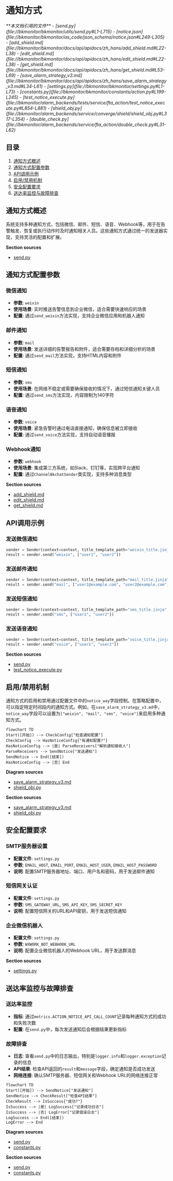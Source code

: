 # 通知方式

<cite>
**本文档引用的文件**   
- [send.py](file://bkmonitor/bkmonitor/utils/send.py#L1-L715)
- [notice.json](file://bkmonitor/bkmonitor/as_code/json_schema/notice.json#L249-L305)
- [add_shield.md](file://bkmonitor/bkmonitor/docs/api/apidocs/zh_hans/add_shield.md#L22-L38)
- [edit_shield.md](file://bkmonitor/bkmonitor/docs/api/apidocs/zh_hans/edit_shield.md#L22-L38)
- [get_shield.md](file://bkmonitor/bkmonitor/docs/api/apidocs/zh_hans/get_shield.md#L53-L69)
- [save_alarm_strategy_v3.md](file://bkmonitor/bkmonitor/docs/api/apidocs/zh_hans/save_alarm_strategy_v3.md#L34-L61)
- [settings.py](file://bkmonitor/bkmonitor/settings.py#L1-L73)
- [constants.py](file://bkmonitor/bkmonitor/constants/action.py#L199-L245)
- [test_notice_execute.py](file://bkmonitor/alarm_backends/tests/service/fta_action/test_notice_execute.py#L854-L881)
- [shield_obj.py](file://bkmonitor/alarm_backends/service/converge/shield/shield_obj.py#L317-L354)
- [double_check.py](file://bkmonitor/alarm_backends/service/fta_action/double_check.py#L31-L62)
</cite>

## 目录
1. [通知方式概述](#通知方式概述)
2. [通知方式配置参数](#通知方式配置参数)
3. [API调用示例](#api调用示例)
4. [启用/禁用机制](#启用禁用机制)
5. [安全配置要求](#安全配置要求)
6. [送达率监控与故障排查](#送达率监控与故障排查)

## 通知方式概述

系统支持多种通知方式，包括微信、邮件、短信、语音、Webhook等，用于在告警触发、恢复或执行动作时及时通知相关人员。这些通知方式通过统一的发送器实现，支持灵活的配置和扩展。

**Section sources**
- [send.py](file://bkmonitor/bkmonitor/utils/send.py#L1-L715)

## 通知方式配置参数

### 微信通知
- **参数**: `weixin`
- **使用场景**: 实时推送告警信息到企业微信，适合需要快速响应的场景
- **配置**: 通过`send_weixin`方法实现，支持企业微信应用和机器人通知

### 邮件通知
- **参数**: `mail`
- **使用场景**: 发送详细的告警报告和附件，适合需要存档和详细分析的场景
- **配置**: 通过`send_mail`方法实现，支持HTML内容和附件

### 短信通知
- **参数**: `sms`
- **使用场景**: 在网络不稳定或需要确保接收的情况下，通过短信通知关键人员
- **配置**: 通过`send_sms`方法实现，内容限制为140字符

### 语音通知
- **参数**: `voice`
- **使用场景**: 紧急告警时通过电话直接通知，确保信息被立即接收
- **配置**: 通过`send_voice`方法实现，支持自动语音播报

### Webhook通知
- **参数**: `webhook`
- **使用场景**: 集成第三方系统，如Slack、钉钉等，实现跨平台通知
- **配置**: 通过`ChannelBkchatSender`类实现，支持多种消息类型

**Section sources**
- [add_shield.md](file://bkmonitor/bkmonitor/docs/api/apidocs/zh_hans/add_shield.md#L22-L38)
- [edit_shield.md](file://bkmonitor/bkmonitor/docs/api/apidocs/zh_hans/edit_shield.md#L22-L38)
- [get_shield.md](file://bkmonitor/bkmonitor/docs/api/apidocs/zh_hans/get_shield.md#L53-L69)

## API调用示例

### 发送微信通知
```python
sender = Sender(context=context, title_template_path="weixin_title.jinja", content_template_path="weixin_content.jinja")
result = sender.send("weixin", ["user1", "user2"])
```

### 发送邮件通知
```python
sender = Sender(context=context, title_template_path="mail_title.jinja", content_template_path="mail_content.jinja")
result = sender.send("mail", ["user1@example.com", "user2@example.com"])
```

### 发送短信通知
```python
sender = Sender(context=context, title_template_path="sms_title.jinja", content_template_path="sms_content.jinja")
result = sender.send("sms", ["user1", "user2"])
```

### 发送语音通知
```python
sender = Sender(context=context, title_template_path="voice_title.jinja", content_template_path="voice_content.jinja")
result = sender.send("voice", ["user1", "user2"])
```

**Section sources**
- [send.py](file://bkmonitor/bkmonitor/utils/send.py#L359-L396)
- [test_notice_execute.py](file://bkmonitor/alarm_backends/tests/service/fta_action/test_notice_execute.py#L854-L881)

## 启用/禁用机制

通知方式的启用和禁用通过配置文件中的`notice_way`字段控制。在策略配置中，可以指定特定时间段内的通知方式。例如，在`save_alarm_strategy_v3.md`中，`notice_way`字段可以设置为`["weixin", "mail", "sms", "voice"]`来启用多种通知方式。

```mermaid
flowchart TD
Start([开始]) --> CheckConfig["检查通知配置"]
CheckConfig --> HasNoticeConfig{"有通知配置?"}
HasNoticeConfig --> |是| ParseReceivers["解析通知接收人"]
ParseReceivers --> SendNotice["发送通知"]
SendNotice --> End([结束])
HasNoticeConfig --> |否| End
```

**Diagram sources**
- [save_alarm_strategy_v3.md](file://bkmonitor/bkmonitor/docs/api/apidocs/zh_hans/save_alarm_strategy_v3.md#L34-L61)
- [shield_obj.py](file://bkmonitor/alarm_backends/service/converge/shield/shield_obj.py#L317-L354)

**Section sources**
- [save_alarm_strategy_v3.md](file://bkmonitor/bkmonitor/docs/api/apidocs/zh_hans/save_alarm_strategy_v3.md#L34-L61)
- [shield_obj.py](file://bkmonitor/alarm_backends/service/converge/shield/shield_obj.py#L317-L354)

## 安全配置要求

### SMTP服务器设置
- **配置文件**: `settings.py`
- **参数**: `EMAIL_HOST`, `EMAIL_PORT`, `EMAIL_HOST_USER`, `EMAIL_HOST_PASSWORD`
- **说明**: 配置SMTP服务器地址、端口、用户名和密码，用于发送邮件通知

### 短信网关认证
- **配置文件**: `settings.py`
- **参数**: `SMS_GATEWAY_URL`, `SMS_API_KEY`, `SMS_SECRET_KEY`
- **说明**: 配置短信网关的URL和API密钥，用于发送短信通知

### 企业微信机器人
- **配置文件**: `settings.py`
- **参数**: `WXWORK_BOT_WEBHOOK_URL`
- **说明**: 配置企业微信机器人的Webhook URL，用于发送群消息

**Section sources**
- [settings.py](file://bkmonitor/bkmonitor/settings.py#L1-L73)

## 送达率监控与故障排查

### 送达率监控
- **指标**: 通过`metrics.ACTION_NOTICE_API_CALL_COUNT`记录每种通知方式的成功和失败次数
- **配置**: 在`send.py`中，每次发送通知后会根据结果更新指标

### 故障排查
- **日志**: 查看`send.py`中的日志输出，特别是`logger.info`和`logger.exception`记录的信息
- **API结果**: 检查API返回的`result`和`message`字段，确定通知是否成功发送
- **网络连接**: 确认SMTP服务器、短信网关和Webhook URL的网络连接正常

```mermaid
flowchart TD
Start([开始]) --> SendNotice["发送通知"]
SendNotice --> CheckResult["检查API结果"]
CheckResult --> IsSuccess{"成功?"}
IsSuccess --> |是| LogSuccess["记录成功日志"]
IsSuccess --> |否| LogError["记录错误日志"]
LogSuccess --> End([结束])
LogError --> End
```

**Diagram sources**
- [send.py](file://bkmonitor/bkmonitor/utils/send.py#L1-L715)
- [constants.py](file://bkmonitor/bkmonitor/constants/action.py#L199-L245)

**Section sources**
- [send.py](file://bkmonitor/bkmonitor/utils/send.py#L1-L715)
- [constants.py](file://bkmonitor/bkmonitor/constants/action.py#L199-L245)